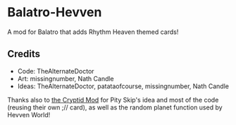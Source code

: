 # Balatro-Hevven
A mod for Balatro that adds Rhythm Heaven themed cards!

## Credits
- Code: TheAlternateDoctor
- Art: missingnumber, Nath Candle
- Ideas: TheAlternateDoctor, patataofcourse, missingnumber, Nath Candle

Thanks also to [the Cryptid Mod](https://github.com/MathIsFun0/Cryptid) for Pity Skip's idea and most of the code (reusing their own ;// card), as well as the random planet function used by Hevven World!
